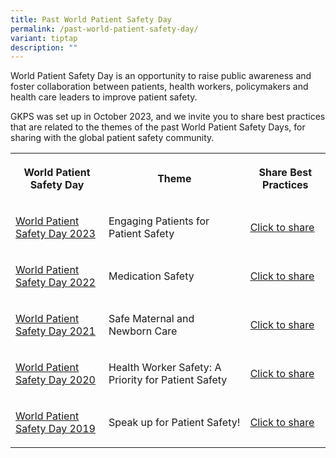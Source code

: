 ```yaml
---
title: Past World Patient Safety Day
permalink: /past-world-patient-safety-day/
variant: tiptap
description: ""
---
```

<p>World Patient Safety Day is an opportunity to raise public awareness and
foster collaboration between patients, health workers, policymakers and
health care leaders to improve patient safety. &nbsp;&nbsp;</p>
<p>GKPS was set up in October 2023, and we invite you to share best practices
that are related to the themes of the past World Patient Safety Days, for
sharing with the global patient safety community.</p>
<table style="minWidth: 75px">
<colgroup>
<col>
<col>
<col>
</colgroup>
<tbody>
<tr>
<th rowspan="1" colspan="1">
<p>World Patient Safety Day</p>
</th>
<th rowspan="1" colspan="1">
<p>Theme</p>
</th>
<th rowspan="1" colspan="1">
<p>Share Best Practices</p>
</th>
</tr>
<tr>
<td rowspan="1" colspan="1">
<p><a href="https://www.who.int/campaigns/world-patient-safety-day/2023" rel="noopener noreferrer nofollow" target="_blank"><u>World Patient Safety Day 2023</u></a>
</p>
</td>
<td rowspan="1" colspan="1">
<p>Engaging Patients for Patient Safety</p>
</td>
<td rowspan="1" colspan="1">
<p><a href="https://for.sg/engagingpatientsforpatientsafetywpsd2023" rel="noopener noreferrer nofollow" target="_blank"><u>Click to share</u></a>
</p>
</td>
</tr>
<tr>
<td rowspan="1" colspan="1">
<p><a href="https://www.who.int/campaigns/world-patient-safety-day/2022" rel="noopener noreferrer nofollow" target="_blank"><u>World Patient Safety Day 2022</u></a>
</p>
</td>
<td rowspan="1" colspan="1">
<p>Medication Safety</p>
</td>
<td rowspan="1" colspan="1">
<p><a href="https://form.gov.sg/64e447f20e024d001139dcc5" rel="noopener noreferrer nofollow" target="_blank"><u>Click to share</u></a>
</p>
</td>
</tr>
<tr>
<td rowspan="1" colspan="1">
<p><a href="https://www.who.int/campaigns/world-patient-safety-day/2021" rel="noopener noreferrer nofollow" target="_blank"><u>World Patient Safety Day 2021</u></a>
</p>
</td>
<td rowspan="1" colspan="1">
<p>Safe Maternal and Newborn Care</p>
</td>
<td rowspan="1" colspan="1">
<p><a href="https://form.gov.sg/64e449ba3f58260013c32bb7" rel="noopener noreferrer nofollow" target="_blank"><u>Click to share</u></a>
</p>
</td>
</tr>
<tr>
<td rowspan="1" colspan="1">
<p><a href="https://www.who.int/campaigns/world-patient-safety-day/2020" rel="noopener noreferrer nofollow" target="_blank"><u>World Patient Safety Day 2020</u></a>
</p>
</td>
<td rowspan="1" colspan="1">
<p>Health Worker Safety: A Priority for Patient Safety</p>
</td>
<td rowspan="1" colspan="1">
<p><a href="https://form.gov.sg/64e44ab4c98c410011f5de95" rel="noopener noreferrer nofollow" target="_blank"><u>Click to share</u></a>
</p>
</td>
</tr>
<tr>
<td rowspan="1" colspan="1">
<p><a href="https://www.who.int/campaigns/world-patient-safety-day/2019" rel="noopener noreferrer nofollow" target="_blank"><u>World Patient Safety Day 2019</u></a>
</p>
</td>
<td rowspan="1" colspan="1">
<p>Speak up for Patient Safety!</p>
</td>
<td rowspan="1" colspan="1">
<p><a href="https://form.gov.sg/64e44b7c3f58260013c371bf" rel="noopener noreferrer nofollow" target="_blank"><u>Click to share</u></a>
</p>
</td>
</tr>
</tbody>
</table>
<p>
<br>
</p>